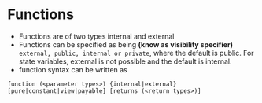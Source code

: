 # Functions

- Functions are of two types internal and external
- Functions can be specified as being **(know as visibility specifier)** `external, public, internal or private`, where the default is public. For state variables, external is not possible and the default is internal.
- function syntax can be written as

```
function (<parameter types>) {internal|external} [pure|constant|view|payable] [returns (<return types>)]
```
